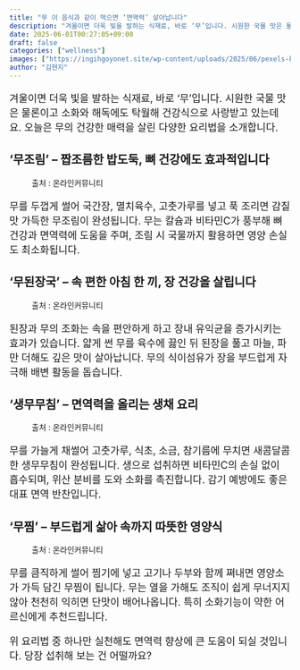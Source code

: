 ```yaml
---
title: "무 이 음식과 같이 먹으면 ‘면역력’ 살아납니다"
description: "겨울이면 더욱 빛을 발하는 식재료, 바로 ‘무’입니다. 시원한 국물 맛은 물론이고 소화와 해독에도 탁월해 건강식으로 사랑받고 있는데요. 오늘은 무의 건강한 매력을 살린 다양한 요리법을 소개합니다."
date: 2025-06-01T00:27:05+09:00
draft: false
categories: ["wellness"]
images: ["https://ingihgoyonet.site/wp-content/uploads/2025/06/pexels-karolina-grabowska-4197983-683x1024.jpg", "https://ingihgoyonet.site/wp-content/uploads/2025/06/pexels-shinshiakiiro-13774731-683x1024.jpg", "https://ingihgoyonet.site/wp-content/uploads/2025/06/ChatGPT-Image-2025년-6월-1일-오전-12_26_35-1.png", "https://ingihgoyonet.site/wp-content/uploads/2025/06/pexels-polina-tankilevitch-4518606-683x1024.jpg"]
author: "김현지"
---
```


<p style="font-size:18px">겨울이면 더욱 빛을 발하는 식재료, 바로 ‘무’입니다. 시원한 국물 맛은 물론이고 소화와 해독에도 탁월해 건강식으로 사랑받고 있는데요. 오늘은 무의 건강한 매력을 살린 다양한 요리법을 소개합니다.</p> <h2 >‘무조림’ – 짭조름한 밥도둑, 뼈 건강에도 효과적입니다</h2> <figure ><img src="https://ingihgoyonet.site/wp-content/uploads/2025/06/pexels-karolina-grabowska-4197983-683x1024.jpg" alt="" style="aspect-ratio:16/9;object-fit:cover"/><figcaption >출처 : 온라인커뮤니티</figcaption></figure> <p style="font-size:18px">무를 두껍게 썰어 국간장, 멸치육수, 고춧가루를 넣고 푹 조리면 감칠맛 가득한 무조림이 완성됩니다. 무는 칼슘과 비타민C가 풍부해 뼈 건강과 면역력에 도움을 주며, 조림 시 국물까지 활용하면 영양 손실도 최소화됩니다.</p> <h2 >‘무된장국’ – 속 편한 아침 한 끼, 장 건강을 살립니다</h2> <figure ><img src="https://ingihgoyonet.site/wp-content/uploads/2025/06/pexels-shinshiakiiro-13774731-683x1024.jpg" alt="" style="aspect-ratio:16/9;object-fit:cover"/><figcaption >출처 : 온라인커뮤니티</figcaption></figure> <p style="font-size:18px">된장과 무의 조화는 속을 편안하게 하고 장내 유익균을 증가시키는 효과가 있습니다. 얇게 썬 무를 육수에 끓인 뒤 된장을 풀고 마늘, 파만 더해도 깊은 맛이 살아납니다. 무의 식이섬유가 장을 부드럽게 자극해 배변 활동을 돕습니다.</p> <h2 >‘생무무침’ – 면역력을 올리는 생채 요리</h2> <figure ><img src="https://ingihgoyonet.site/wp-content/uploads/2025/06/ChatGPT-Image-2025년-6월-1일-오전-12_26_35-1.png" alt="" /><figcaption >출처 : 온라인커뮤니티</figcaption></figure> <p style="font-size:18px">무를 가늘게 채썰어 고춧가루, 식초, 소금, 참기름에 무치면 새콤달콤한 생무무침이 완성됩니다. 생으로 섭취하면 비타민C의 손실 없이 흡수되며, 위산 분비를 도와 소화를 촉진합니다. 감기 예방에도 좋은 대표 면역 반찬입니다.</p> <h2 >‘무찜’ – 부드럽게 삶아 속까지 따뜻한 영양식</h2> <figure ><img src="https://ingihgoyonet.site/wp-content/uploads/2025/06/pexels-polina-tankilevitch-4518606-683x1024.jpg" alt="" style="aspect-ratio:16/9;object-fit:cover"/><figcaption >출처 : 온라인커뮤니티</figcaption></figure> <p style="font-size:18px">무를 큼직하게 썰어 찜기에 넣고 고기나 두부와 함께 쪄내면 영양소가 가득 담긴 무찜이 됩니다. 무는 열을 가해도 조직이 쉽게 무너지지 않아 천천히 익히면 단맛이 배어나옵니다. 특히 소화기능이 약한 어르신에게 추천드립니다.</p> <p style="font-size:18px">위 요리법 중 하나만 실천해도 면역력 향상에 큰 도움이 되실 것입니다. 당장 섭취해 보는 건 어떨까요?</p>